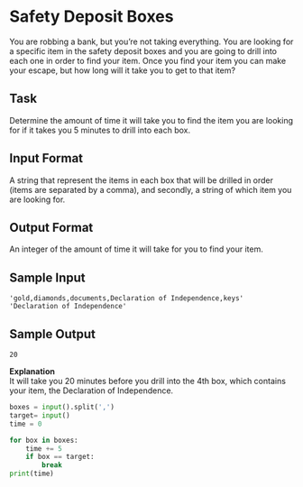 # Safety Deposit Boxes
You are robbing a bank, but you’re not taking everything. You are looking for a specific item in the safety deposit boxes and you are going to drill into each one in order to find your item. Once you find your item you can make your escape, but how long will it take you to get to that item?

## Task
Determine the amount of time it will take you to find the item you are looking for if it takes you 5 minutes to drill into each box.

## Input Format 
A string that represent the items in each box that will be drilled in order (items are separated by a comma), and secondly, a string of which item you are looking for.

## Output Format 
An integer of the amount of time it will take for you to find your item.

## Sample Input
```
'gold,diamonds,documents,Declaration of Independence,keys'
'Declaration of Independence'
```

## Sample Output 
```20```

**Explanation**  
It will take you 20 minutes before you drill into the 4th box, which contains your item, the Declaration of Independence.


```python
boxes = input().split(',')
target= input()
time = 0

for box in boxes:
    time += 5
    if box == target:
        break
print(time)
```

